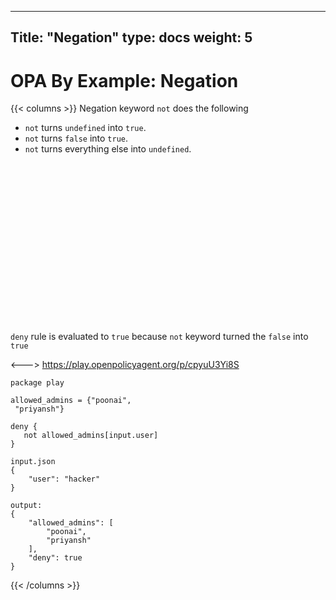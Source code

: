 
---
Title: "Negation"
type: docs
weight: 5
---

# OPA By Example: Negation

{{< columns >}}
Negation keyword `not` does the following

- `not` turns `undefined` into `true`.
- `not` turns `false` into `true`.
- `not` turns everything else into `undefined`.

<br>
<br>
<br>
<br>
<br>
<br>
<br>
<br>
<br>
<br>
<br>
<br>
<br>
<br>
<br>

`deny` rule is evaluated to `true` because `not` keyword turned the `false` into `true`


<--->
https://play.openpolicyagent.org/p/cpyuU3Yi8S
```
package play

allowed_admins = {"poonai",
 "priyansh"}

deny {
   not allowed_admins[input.user]
}
```

```
input.json 
{
    "user": "hacker"
}
```

```
output:
{
    "allowed_admins": [
        "poonai",
        "priyansh"
    ],
    "deny": true
}
```

{{< /columns >}}